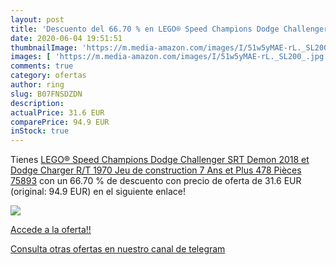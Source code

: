 ```yaml
---
layout: post
title: 'Descuento del 66.70 % en LEGO® Speed Champions Dodge Challenger S'
date: 2020-06-04 19:51:51
thumbnailImage: 'https://m.media-amazon.com/images/I/51w5yMAE-rL._SL200_.jpg'
images: [ 'https://m.media-amazon.com/images/I/51w5yMAE-rL._SL200_.jpg' ]
comments: true
category: ofertas
author: ring
slug: B07FNSDZDN
description:
actualPrice: 31.6 EUR
comparePrice: 94.9 EUR
inStock: true
---
```


Tienes [LEGO® Speed Champions Dodge Challenger SRT Demon 2018 et Dodge Charger R/T 1970 Jeu de construction 7 Ans et Plus  478 Pièces  75893](https://www.amazon.com/dp/B07FNSDZDN/?tag=redken08-20) con un 66.70 % de descuento con precio de oferta de 31.6 EUR (original: 94.9 EUR) en el siguiente enlace!

[![](https://m.media-amazon.com/images/I/51w5yMAE-rL._SL200_.jpg)](https://www.amazon.com/dp/B07FNSDZDN/?tag=redken08-20)

[Accede a la oferta!!](https://www.amazon.com/dp/B07FNSDZDN/?tag=redken08-20)

[Consulta otras ofertas en nuestro canal de telegram](https://t.me/s/ofertas25)
